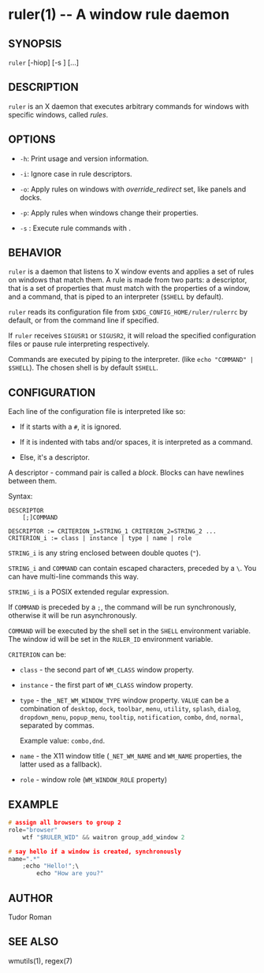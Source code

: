 ruler(1) -- A window rule daemon
================================

## SYNOPSIS

`ruler` [-hiop] [-s <shell>] <filename> [<filename>...]

## DESCRIPTION

`ruler` is an X daemon that executes arbitrary commands for windows with
specific windows, called *rules*.

## OPTIONS

* `-h`:
	Print usage and version information.

* `-i`:
	Ignore case in rule descriptors.

* `-o`:
	Apply rules on windows with *override_redirect* set, like panels and docks.

* `-p`:
	Apply rules when windows change their properties.

* `-s` <shell>:
	Execute rule commands with <shell>.

## BEHAVIOR

`ruler` is a daemon that listens to X window events and applies a set of rules
on windows that match them. A rule is made from two parts: a descriptor, that is
a set of properties that must match with the properties of a window, and a
command, that is piped to an interpreter (`$SHELL` by default).

`ruler` reads its configuration file from `$XDG_CONFIG_HOME/ruler/rulerrc` by
default, or from the command line if specified.

If `ruler` receives `SIGUSR1` or `SIGUSR2`, it will reload the specified
configuration files or pause rule interpreting respectively.

Commands are executed by piping to the interpreter. (like `echo "COMMAND" |
		$SHELL`). The chosen shell is by default `$SHELL`.

## CONFIGURATION

Each line of the configuration file is interpreted like so:

* If it starts with a `#`, it is ignored.

* If it is indented with tabs and/or spaces, it is interpreted as a command.

* Else, it's a descriptor.

A descriptor - command pair is called a *block*. Blocks can have newlines
between them.

Syntax:

```
DESCRIPTOR
	[;]COMMAND

DESCRIPTOR := CRITERION_1=STRING_1 CRITERION_2=STRING_2 ...
CRITERION_i := class | instance | type | name | role
```

`STRING_i` is any string enclosed between double quotes (`"`).

`STRING_i` and `COMMAND` can contain escaped characters, preceded by a `\`. You
can have multi-line commands this way.

`STRING_i` is a POSIX extended regular expression.

If `COMMAND` is preceded by a `;`, the command will be run synchronously,
otherwise it will be run asynchronously.

`COMMAND` will be executed by the shell set in the `SHELL` environment
variable. The window id will be set in the `RULER_ID` environment variable.

`CRITERION` can be:

* `class` - the second part of `WM_CLASS` window property.

* `instance` - the first part of `WM_CLASS` window property.

* `type` - the `_NET_WM_WINDOW_TYPE` window property. `VALUE` can be a
combination of
	`desktop`, `dock`, `toolbar`, `menu`, `utility`, `splash`, `dialog`,
	`dropdown_menu`, `popup_menu`, `tooltip`, `notification`, `combo`, `dnd`,
	`normal`, separated by commas.

	Example value: `combo,dnd`.

* `name` - the X11 window title (`_NET_WM_NAME` and `WM_NAME` properties, the
	latter used as a fallback).

* `role` - window role (`WM_WINDOW_ROLE` property)

## EXAMPLE

```c
# assign all browsers to group 2
role="browser"
	wtf "$RULER_WID" && waitron group_add_window 2

# say hello if a window is created, synchronously
name=".*"
	;echo "Hello!";\
		echo "How are you?"
```

## AUTHOR

Tudor Roman <tudurom at gmail dot com>

## SEE ALSO

wmutils(1), regex(7)
